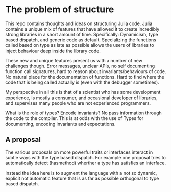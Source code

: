 # The problem of structure

This repo contains thoughts and ideas on structuring Julia code. Julia contains a unique mix of features that have allowed it to create incredibly strong libraries in a short amount of time. Specifically: Dynamicism, type based dispatch, and generic code as default. Specializing the functions called based on type as late as possible allows the users of libraries to inject behaviour deep inside the library code.

These new and unique features present us with a number of new challenges though. Error messages, unclear APIs, no self documenting function call signatures, hard to reason about invariants/behaviours of code. No natural place for the documentation of functions. Hard to find where the code that is being called actually is (even with the debugger sometimes).

My perspective in all this is that of a scientist who has some development experience, is mostly a consumer, and occasional developer of libraries, and supervises many people who are not experienced programmers.

What is the role of types? Encode invariants? No pass information through the
code to the compiler. This is at odds with the use of Types for documenting,
encoding invariants and expectations.

## A proposal

The various proposals on more powerful traits or interfaces interact in subtle ways with the type based dispatch. For example one proposal tries to automatically detect (hasmethod) wherther a type has satisfies an interface.

Instead the idea here is to augment the language with a not so dynamic, explicit not automatic feature that is as far as possible orthogonal to type based dispatch.
